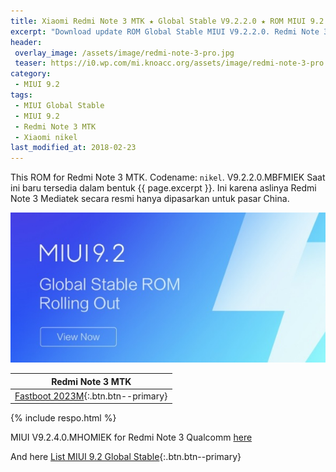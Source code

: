 ```yaml
---
title: Xiaomi Redmi Note 3 MTK ★ Global Stable V9.2.2.0 ★ ROM MIUI 9.2
excerpt: "Download update ROM Global Stable MIUI V9.2.2.0. Redmi Note 3 MTK (nikel). Fastboot ROM (firmware/.tgz)"
header:
 overlay_image: /assets/image/redmi-note-3-pro.jpg
 teaser: https://i0.wp.com/mi.knoacc.org/assets/image/redmi-note-3-pro.jpg?resize=420,210
category:
 - MIUI 9.2
tags:
 - MIUI Global Stable
 - MIUI 9.2
 - Redmi Note 3 MTK
 - Xiaomi nikel
last_modified_at: 2018-02-23
---
```

This ROM for Redmi Note 3 MTK. Codename: `nikel`. V9.2.2.0.MBFMIEK Saat ini baru tersedia dalam bentuk {{ page.excerpt }}. Ini karena aslinya Redmi Note 3 Mediatek secara resmi hanya dipasarkan untuk pasar China.

![MIUI 9.2](/assets/image/miui-92-stable.jpg)

| Redmi Note 3 MTK |
|:------:|
| [Fastboot 2023M](bigota?ver=V9.2.2.0.MHRMIEK&type=nikel_global_images&size=1.5GBM&name=20171221.0000.00_6.0_global_efe2573052.tgz){:.btn.btn--primary} |

{% include respo.html %}

MIUI V9.2.4.0.MHOMIEK for Redmi Note 3 Qualcomm [here](/global-stable-miui-924-redmi-note-3-kenzo-fastboot-recovery)

And here [List MIUI 9.2 Global Stable](https://mi.knoacc.org/update-rom-miui-92-global-stable-full-changelog){:.btn.btn--primary}
